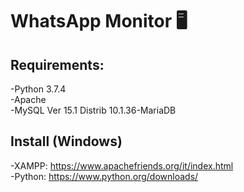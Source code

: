 # WhatsApp Monitor 🖥
## Requirements:
-Python 3.7.4<br/>
-Apache<br/>
-MySQL Ver 15.1 Distrib 10.1.36-MariaDB<br/>

## Install (Windows)
-XAMPP: https://www.apachefriends.org/it/index.html <br/>
-Python: https://www.python.org/downloads/ <br/>
